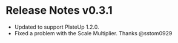 ﻿# Release Notes v0.3.1

- Updated to support PlateUp 1.2.0.
- Fixed a problem with the Scale Multiplier. Thanks @sstom0929